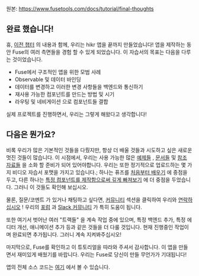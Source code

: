 원본: https://www.fusetools.com/docs/tutorial/final-thoughts

## 완료 했습니다! ##

휴, [이전 챕터](https://www.fusetools.com/docs/tutorial/splash-screen) 의 내용과 함께, 우리는 hikr 앱을 끝까지 만들었습니다! 앱을 제작하는 동안 Fuse의 여러 측면들을 경험 할 수 있게 되었습니다. 이 자습서의 목표는 다음을 다루는 것이었습니다.

- Fuse에서 구조적인 앱을 위한 모범 사례
- Observable 및 데이터 바인딩
- 데이터를 변경하고 이러한 변경 사항들을 백엔드와 통신하기
- 재사용 가능한 컴포넌트를 만드는 방법 및 시기
- 라우팅 및 네비게이션 으로 컴포넌트들 결합

실제 프로젝트를 진행하면서, 우리는 그렇게 해왔다고 생각합니다!

## 다음은 뭔가요? ##

비록 우리가 많은 기본적인 것들을 다뤘지만, 항상 더 배울 것들과 시도하고 싶은 새로운 멋진 것들이 많습니다. 이 시점에서, 우리는 사용 가능한 많은 [예제들](https://www.fusetools.com/examples) , [문서들](https://www.fusetools.com/docs) 및 [참조 자료들](https://www.fusetools.com/docs/reference) 을 소화 할 준비가 되어 있어야합니다. 우리는 또한 정기적으로 업로드하는 몇 가지 비디오 자습서 포맷을 가지고 있습니다.; 하나는 퓨즈를 [처음부터 배우기](https://www.youtube.com/playlist?list=PLdlqWm6b-XALJgM3fGa4q95Yipsgb8Q1o) 에 중점을 두고, 다른 하나는 [특정 컴포넌트를 제작함으로써 깊게 빠져보기](https://www.youtube.com/playlist?list=PLdlqWm6b-XALJgM3fGa4q95Yipsgb8Q1o) 에 더 중점을 두었습니다. 그러니 이 것들도 확인해 보십시오.

물론, 질문/코멘트 가 있거나 채팅하고 싶다면, [커뮤니티](https://www.fusetools.com/community) 섹션을 클릭하여 우리와 [연락하십시오](https://www.fusetools.com/contact) ! 우리의 [포럼](https://www.fusetools.com/community/forums) 과 [Slack 커뮤니티](https://slackcommunity.fusetools.com/) 가 특히 도움이 됩니다.

또한 여기서 벗어난 여러 "트랙들" 을 계속 작업 중에 있으며, 특정 백엔드 추가, 특정 에디터 개선, 애니메이션 추가 등과 같은 것들을 더 다룰 것입니다. 현재 진행중인 작업이며 완료되면 추가됩니다. 그러니 계속 지켜봐주십시오!

마지막으로, Fuse를 확인하고 이 튜토리얼을 따라와 주셔서 감사합니다. 이 앱을 만들면서 재미있게 배웠기를 바랍니다. 우리는 Fuse로 당신이 만들 무언가가 기대됩니다!

앱의 전체 소스 코드는 [여기](https://github.com/fusetools/hikr) 에서 볼 수 있습니다.
